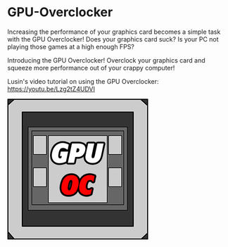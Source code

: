 # GPU-Overclocker
Increasing the performance of your graphics card becomes a simple task with the GPU Overclocker!  Does your graphics card suck? Is your PC not playing those games at a high enough FPS?

Introducing the GPU Overclocker! Overclock your graphics card and squeeze more performance out of your crappy computer!

Lusin's video tutorial on using the GPU Overclocker: https://youtu.be/Lzg2tZ4UDVI

![alt text](https://raw.githubusercontent.com/Lusin333/GPU-Overclocker/master/GPU%20Overclocker%20Icon%20-%20Lusin.png)
